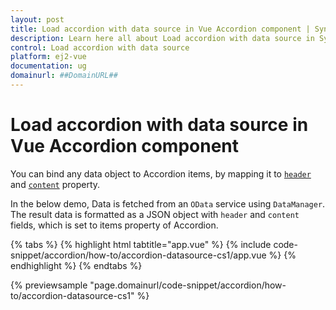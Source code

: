 ```yaml
---
layout: post
title: Load accordion with data source in Vue Accordion component | Syncfusion
description: Learn here all about Load accordion with data source in Syncfusion Vue Accordion component of Syncfusion Essential JS 2 and more.
control: Load accordion with data source 
platform: ej2-vue
documentation: ug
domainurl: ##DomainURL##
---
```


# Load accordion with data source in Vue Accordion component

You can bind any data object to Accordion items, by mapping it to [`header`](https://ej2.syncfusion.com/vue/documentation/api/accordion/accordionItem#header) and [`content`](https://ej2.syncfusion.com/vue/documentation/api/accordion/accordionItem#content) property.

In the below demo, Data is fetched from an `OData` service using `DataManager`. The result data is formatted as a JSON object with `header` and `content` fields, which is set to items property of Accordion.

{% tabs %}
{% highlight html tabtitle="app.vue" %}
{% include code-snippet/accordion/how-to/accordion-datasource-cs1/app.vue %}
{% endhighlight %}
{% endtabs %}
        
{% previewsample "page.domainurl/code-snippet/accordion/how-to/accordion-datasource-cs1" %}

